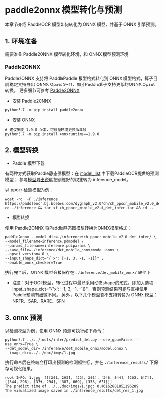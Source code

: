 # paddle2onnx 模型转化与预测

本章节介绍 PaddleOCR 模型如何转化为 ONNX 模型，并基于 ONNX 引擎预测。

## 1. 环境准备

需要准备 Paddle2ONNX 模型转化环境，和 ONNX 模型预测环境

###  Paddle2ONNX

Paddle2ONNX 支持将 PaddlePaddle 模型格式转化到 ONNX 模型格式，算子目前稳定支持导出 ONNX Opset 9~11，部分Paddle算子支持更低的ONNX Opset转换。
更多细节可参考 [Paddle2ONNX](https://github.com/PaddlePaddle/Paddle2ONNX/blob/develop/README_zh.md)

- 安装 Paddle2ONNX
```
python3.7 -m pip install paddle2onnx
```

- 安装 ONNX
```
# 建议安装 1.9.0 版本，可根据环境更换版本号
python3.7 -m pip install onnxruntime==1.9.0
```

## 2. 模型转换


- Paddle 模型下载

有两种方式获取Paddle静态图模型：在 [model_list](../../doc/doc_ch/models_list.md) 中下载PaddleOCR提供的预测模型；
参考[模型导出说明](../../doc/doc_ch/inference.md#训练模型转inference模型)把训练好的权重转为 inference_model。

以 ppocr 检测模型为例：

```
wget -nc  -P ./inference https://paddleocr.bj.bcebos.com/dygraph_v2.0/ch/ch_ppocr_mobile_v2.0_det_infer.tar
cd ./inference && tar xf ch_ppocr_mobile_v2.0_det_infer.tar && cd ..
```

- 模型转换

使用 Paddle2ONNX 将Paddle静态图模型转换为ONNX模型格式：

```
paddle2onnx --model_dir=./inference/ch_ppocr_mobile_v2.0_det_infer/ \
--model_filename=inference.pdmodel \
--params_filename=inference.pdiparams \
--save_file=./inference/det_mobile_onnx/model.onnx \
--opset_version=10 \
--input_shape_dict="{'x': [-1, 3, -1, -1]}" \
--enable_onnx_checker=True
```

执行完毕后，ONNX 模型会被保存在 `./inference/det_mobile_onnx/` 路径下

* 注意：对于OCR模型，转化过程中最好采用动态shape的形式，即加入选项--input_shape_dict="{'x': [-1, 3, -1, -1]}"，否则预测结果可能与直接使用Paddle预测有细微不同。
  另外，以下几个模型暂不支持转换为 ONNX 模型：
  NRTR、SAR、RARE、SRN

## 3. onnx 预测

以检测模型为例，使用 ONNX 预测可执行如下命令：

```
python3.7 ../../tools/infer/predict_det.py --use_gpu=False --use_onnx=True \
--det_model_dir=./inference/det_mobile_onnx/model.onnx \
--image_dir=../../doc/imgs/1.jpg
```

执行命令后在终端会打印出预测的检测框坐标，并在 `./inference_results/` 下保存可视化结果。

```
root INFO: 1.jpg  [[[291, 295], [334, 292], [348, 844], [305, 847]], [[344, 296], [379, 294], [387, 669], [353, 671]]]
The predict time of ../../doc/imgs/1.jpg: 0.06162881851196289
The visualized image saved in ./inference_results/det_res_1.jpg
```
